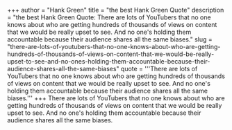 +++
author = "Hank Green"
title = "the best Hank Green Quote"
description = "the best Hank Green Quote: There are lots of YouTubers that no one knows about who are getting hundreds of thousands of views on content that we would be really upset to see. And no one's holding them accountable because their audience shares all the same biases."
slug = "there-are-lots-of-youtubers-that-no-one-knows-about-who-are-getting-hundreds-of-thousands-of-views-on-content-that-we-would-be-really-upset-to-see-and-no-ones-holding-them-accountable-because-their-audience-shares-all-the-same-biases"
quote = '''There are lots of YouTubers that no one knows about who are getting hundreds of thousands of views on content that we would be really upset to see. And no one's holding them accountable because their audience shares all the same biases.'''
+++
There are lots of YouTubers that no one knows about who are getting hundreds of thousands of views on content that we would be really upset to see. And no one's holding them accountable because their audience shares all the same biases.
